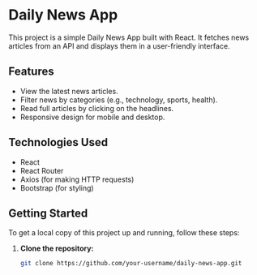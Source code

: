 # Daily News App

This project is a simple Daily News App built with React. It fetches news articles from an API and displays them in a user-friendly interface.

## Features

- View the latest news articles.
- Filter news by categories (e.g., technology, sports, health).
- Read full articles by clicking on the headlines.
- Responsive design for mobile and desktop.

## Technologies Used

- React
- React Router
- Axios (for making HTTP requests)
- Bootstrap (for styling)

## Getting Started

To get a local copy of this project up and running, follow these steps:

1. **Clone the repository:**

   ```bash
   git clone https://github.com/your-username/daily-news-app.git
